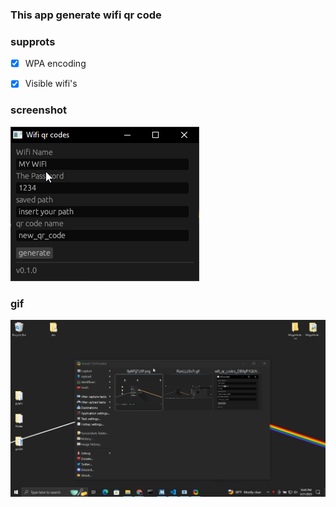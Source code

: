 ### This app generate wifi qr code

### supprots

- [x] WPA encoding

- [x] Visible wifi's 

### screenshot

![alt text](rsc/wifi_screen.png)

### gif


![alt text](rsc/wifi_gif.gif)
